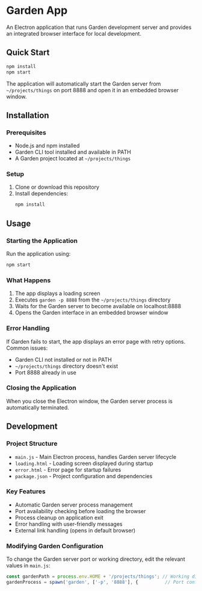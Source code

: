 # Garden App

An Electron application that runs Garden development server and provides an integrated browser interface for local development.

## Quick Start

```bash
npm install
npm start
```

The application will automatically start the Garden server from `~/projects/things` on port 8888 and open it in an embedded browser window.

## Installation

### Prerequisites

- Node.js and npm installed
- Garden CLI tool installed and available in PATH
- A Garden project located at `~/projects/things`

### Setup

1. Clone or download this repository
2. Install dependencies:
   ```bash
   npm install
   ```

## Usage

### Starting the Application

Run the application using:

```bash
npm start
```

### What Happens

1. The app displays a loading screen
2. Executes `garden -p 8888` from the `~/projects/things` directory
3. Waits for the Garden server to become available on localhost:8888
4. Opens the Garden interface in an embedded browser window

### Error Handling

If Garden fails to start, the app displays an error page with retry options. Common issues:

- Garden CLI not installed or not in PATH
- `~/projects/things` directory doesn't exist
- Port 8888 already in use

### Closing the Application

When you close the Electron window, the Garden server process is automatically terminated.

## Development

### Project Structure

- `main.js` - Main Electron process, handles Garden server lifecycle
- `loading.html` - Loading screen displayed during startup
- `error.html` - Error page for startup failures
- `package.json` - Project configuration and dependencies

### Key Features

- Automatic Garden server process management
- Port availability checking before loading the browser
- Process cleanup on application exit
- Error handling with user-friendly messages
- External link handling (opens in default browser)

### Modifying Garden Configuration

To change the Garden server port or working directory, edit the relevant values in `main.js`:

```javascript
const gardenPath = process.env.HOME + '/projects/things'; // Working directory
gardenProcess = spawn('garden', ['-p', '8888'], {          // Port configuration
```
